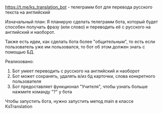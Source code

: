 

https://t.me/ks_translation_bot - телеграмм бот для перевода русского текста на английский


Изначальный план:
Я планирую сделать телеграмм бота, который будет способен получать фразу (или слово) и переводить её с русского на английский и наоборот.

Также есть идеи, как сделать бота более "общительным", то есть если пользователь уже им пользовался, то бот об этом должен знать с помощью БД.

Реализовано:
1. Бот умеет переводить с русского на английский и наоборот
2. Бот может сохранять, удалять в/из бд карточки, слова конкретного пользователя
3. Бот предоставляет функционал "Учителя", чтобы узнать больше нажмите команду "?" у бота

Чтобы запустить бота, нужно запустить метод main в классе KsTranslation
